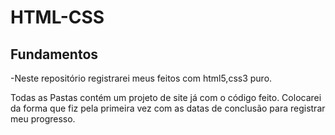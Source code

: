 # HTML-CSS
## Fundamentos
-Neste repositório registrarei meus feitos com html5,css3 puro.

Todas as Pastas contém um projeto de site já com o código feito. Colocarei da forma que fiz pela primeira vez com as datas de conclusão para registrar meu progresso.
